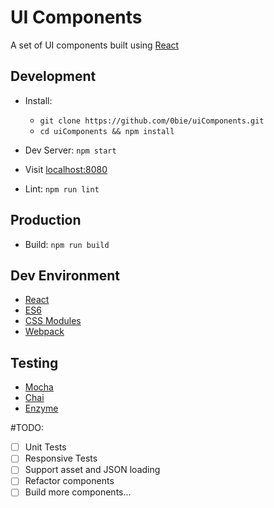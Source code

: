 # UI Components

A set of UI components built using [React](https://facebook.github.io/react/)

## Development

- Install:

    - `git clone https://github.com/0bie/uiComponents.git`
    - `cd uiComponents && npm install`

- Dev Server: `npm start`

- Visit [localhost:8080](http://localhost:8080)

- Lint: `npm run lint`

## Production

- Build: `npm run build`

## Dev Environment

- [React](https://facebook.github.io/react/)
- [ES6](https://goo.gl/7EYqev)
- [CSS Modules](https://github.com/gajus/react-css-modules#css-modules)
- [Webpack](https://webpack.github.io/)

## Testing

- [Mocha](https://mochajs.org/)
- [Chai](http://chaijs.com/)
- [Enzyme](http://airbnb.io/enzyme/)

#TODO:
- [ ] Unit Tests
- [ ] Responsive Tests
- [ ] Support asset and JSON loading
- [ ] Refactor components
- [ ] Build more components...
